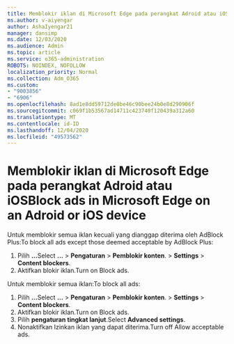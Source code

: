 ```yaml
---
title: Memblokir iklan di Microsoft Edge pada perangkat Adroid atau iOS
ms.author: v-aiyengar
author: AshaIyengar21
manager: dansimp
ms.date: 12/03/2020
ms.audience: Admin
ms.topic: article
ms.service: o365-administration
ROBOTS: NOINDEX, NOFOLLOW
localization_priority: Normal
ms.collection: Adm_O365
ms.custom:
- "9003856"
- "6906"
ms.openlocfilehash: 8ad1e8dd59712de0be46c90bee24b0e8d290906f
ms.sourcegitcommit: c069f1b53567ad14711c423740f120439a312a60
ms.translationtype: MT
ms.contentlocale: id-ID
ms.lasthandoff: 12/04/2020
ms.locfileid: "49573562"
---
```

# <a name="block-ads-in-microsoft-edge-on-an-adroid-or-ios-device"></a><span data-ttu-id="eb487-102">Memblokir iklan di Microsoft Edge pada perangkat Adroid atau iOS</span><span class="sxs-lookup"><span data-stu-id="eb487-102">Block ads in Microsoft Edge on an Adroid or iOS device</span></span>

<span data-ttu-id="eb487-103">Untuk memblokir semua iklan kecuali yang dianggap diterima oleh AdBlock Plus:</span><span class="sxs-lookup"><span data-stu-id="eb487-103">To block all ads except those deemed acceptable by AdBlock Plus:</span></span>
1. <span data-ttu-id="eb487-104">Pilih **...**</span><span class="sxs-lookup"><span data-stu-id="eb487-104">Select **…**</span></span><span data-ttu-id="eb487-105"> > **Pengaturan**  >  **Pemblokir konten**.</span><span class="sxs-lookup"><span data-stu-id="eb487-105"> > **Settings** > **Content blockers**.</span></span>
2. <span data-ttu-id="eb487-106">Aktifkan blokir iklan.</span><span class="sxs-lookup"><span data-stu-id="eb487-106">Turn on Block ads.</span></span>

<span data-ttu-id="eb487-107">Untuk memblokir semua iklan:</span><span class="sxs-lookup"><span data-stu-id="eb487-107">To block all ads:</span></span>
1. <span data-ttu-id="eb487-108">Pilih **...**</span><span class="sxs-lookup"><span data-stu-id="eb487-108">Select **…**</span></span><span data-ttu-id="eb487-109"> > **Pengaturan**  >  **Pemblokir konten**.</span><span class="sxs-lookup"><span data-stu-id="eb487-109"> > **Settings** > **Content blockers**.</span></span>
2. <span data-ttu-id="eb487-110">Aktifkan blokir iklan.</span><span class="sxs-lookup"><span data-stu-id="eb487-110">Turn on Block ads.</span></span>
3. <span data-ttu-id="eb487-111">Pilih **pengaturan tingkat lanjut**.</span><span class="sxs-lookup"><span data-stu-id="eb487-111">Select **Advanced settings**.</span></span>
4. <span data-ttu-id="eb487-112">Nonaktifkan Izinkan iklan yang dapat diterima.</span><span class="sxs-lookup"><span data-stu-id="eb487-112">Turn off Allow acceptable ads.</span></span>
